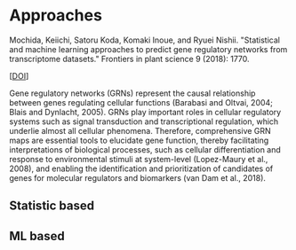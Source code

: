 # Approaches

Mochida, Keiichi, Satoru Koda, Komaki Inoue, and Ryuei Nishii. "Statistical and machine learning approaches to predict gene regulatory networks from transcriptome datasets." Frontiers in plant science 9 (2018): 1770.

[[DOI](https://www.frontiersin.org/articles/10.3389/fpls.2018.01770/full)]


Gene regulatory networks (GRNs) represent the causal relationship between genes regulating
cellular functions (Barabasi and Oltvai, 2004; Blais and Dynlacht, 2005). GRNs play important
roles in cellular regulatory systems such as signal transduction and transcriptional regulation, which
underlie almost all cellular phenomena. Therefore, comprehensive GRN maps are essential tools to
elucidate gene function, thereby facilitating interpretations of biological processes, such as cellular
differentiation and response to environmental stimuli at system-level (Lopez-Maury et al., 2008),
and enabling the identification and prioritization of candidates of genes for molecular regulators
and biomarkers (van Dam et al., 2018).

## Statistic based



## ML based
